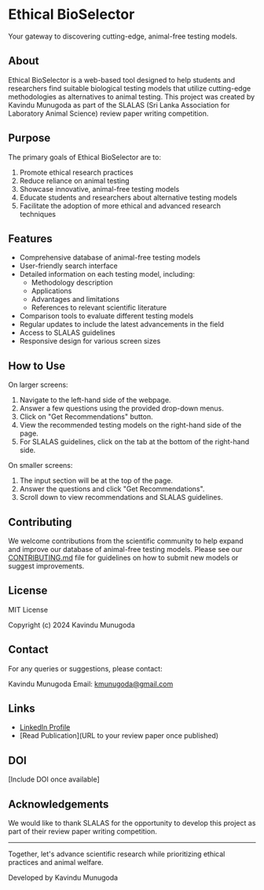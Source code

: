 # Ethical BioSelector

Your gateway to discovering cutting-edge, animal-free testing models.

## About

Ethical BioSelector is a web-based tool designed to help students and researchers find suitable biological testing models that utilize cutting-edge methodologies as alternatives to animal testing. This project was created by Kavindu Munugoda as part of the SLALAS (Sri Lanka Association for Laboratory Animal Science) review paper writing competition.

## Purpose

The primary goals of Ethical BioSelector are to:

1. Promote ethical research practices
2. Reduce reliance on animal testing
3. Showcase innovative, animal-free testing models
4. Educate students and researchers about alternative testing models
5. Facilitate the adoption of more ethical and advanced research techniques

## Features

- Comprehensive database of animal-free testing models
- User-friendly search interface
- Detailed information on each testing model, including:
  - Methodology description
  - Applications
  - Advantages and limitations
  - References to relevant scientific literature
- Comparison tools to evaluate different testing models
- Regular updates to include the latest advancements in the field
- Access to SLALAS guidelines
- Responsive design for various screen sizes

## How to Use

On larger screens:
1. Navigate to the left-hand side of the webpage.
2. Answer a few questions using the provided drop-down menus.
3. Click on "Get Recommendations" button.
4. View the recommended testing models on the right-hand side of the page.
5. For SLALAS guidelines, click on the tab at the bottom of the right-hand side.

On smaller screens:
1. The input section will be at the top of the page.
2. Answer the questions and click "Get Recommendations".
3. Scroll down to view recommendations and SLALAS guidelines.

## Contributing

We welcome contributions from the scientific community to help expand and improve our database of animal-free testing models. Please see our [CONTRIBUTING.md](CONTRIBUTING.md) file for guidelines on how to submit new models or suggest improvements.

## License

MIT License

Copyright (c) 2024 Kavindu Munugoda

## Contact

For any queries or suggestions, please contact:

Kavindu Munugoda
Email: kmunugoda@gmail.com

## Links

- [LinkedIn Profile](https://www.linkedin.com/in/kavindu-munugoda-18436bb6/)
- [Read Publication](URL to your review paper once published)

## DOI

[Include DOI once available]

## Acknowledgements

We would like to thank SLALAS for the opportunity to develop this project as part of their review paper writing competition.

---

Together, let's advance scientific research while prioritizing ethical practices and animal welfare.

Developed by Kavindu Munugoda
